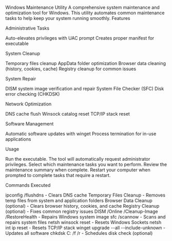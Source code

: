 Windows Maintenance Utility
A comprehensive system maintenance and optimization tool for Windows. This utility automates common maintenance tasks to help keep your system running smoothly.
Features

Administrative Tasks

Auto-elevates privileges with UAC prompt
Creates proper manifest for executable


System Cleanup

Temporary files cleanup
AppData folder optimization
Browser data cleaning (history, cookies, cache)
Registry cleanup for common issues


System Repair

DISM system image verification and repair
System File Checker (SFC)
Disk error checking (CHKDSK)


Network Optimization

DNS cache flush
Winsock catalog reset
TCP/IP stack reset


Software Management

Automatic software updates with winget
Process termination for in-use applications



Usage

Run the executable. The tool will automatically request administrator privileges.
Select which maintenance tasks you want to perform.
Review the maintenance summary when complete.
Restart your computer when prompted to complete tasks that require a restart.

Commands Executed

ipconfig /flushdns - Clears DNS cache
Temporary Files Cleanup - Removes temp files from system and application folders
Browser Data Cleanup (optional) - Clears browser history, cookies, and cache
Registry Cleanup (optional) - Fixes common registry issues
DISM /Online /Cleanup-Image /RestoreHealth - Repairs Windows system image
sfc /scannow - Scans and repairs system files
netsh winsock reset - Resets Windows Sockets
netsh int ip reset - Resets TCP/IP stack
winget upgrade --all --include-unknown - Updates all software
chkdsk C: /f /r - Schedules disk check (optional)
